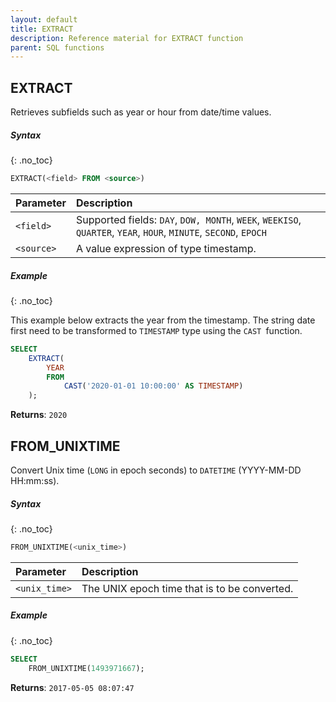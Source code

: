 ```yaml
---
layout: default
title: EXTRACT
description: Reference material for EXTRACT function
parent: SQL functions
---
```


## EXTRACT

Retrieves subfields such as year or hour from date/time values.

##### Syntax
{: .no_toc}

```sql
​​EXTRACT(<field> FROM <source>)​​
```

| Parameter  | Description                                                                                                      |
| :---------- | :---------------------------------------------------------------------------------------------------------------- |
| `<field>`  | Supported fields: `DAY`, `DOW, MONTH`, `WEEK`, `WEEKISO`, `QUARTER`, `YEAR`, `HOUR`, `MINUTE`, `SECOND`, `EPOCH` |
| `<source>` | A value expression of type timestamp.                                                                            |

##### Example
{: .no_toc}

This example below extracts the year from the timestamp. The string date first need to be transformed to `TIMESTAMP` type using the `CAST `function.

```sql
SELECT
	EXTRACT(
		YEAR
		FROM
			CAST('2020-01-01 10:00:00' AS TIMESTAMP)
	);
```

**Returns**: `2020`

## FROM\_UNIXTIME

Convert Unix time (`LONG` in epoch seconds) to `DATETIME` (YYYY-MM-DD HH:mm:ss).

##### Syntax
{: .no_toc}

```sql
​​FROM_UNIXTIME(<unix_time>)​​
```

| Parameter     | Description                                  |
| :------------- | :-------------------------------------------- |
| `<unix_time>` | The UNIX epoch time that is to be converted. |

##### Example
{: .no_toc}

```sql
SELECT
    FROM_UNIXTIME(1493971667);
```

**Returns**: `2017-05-05 08:07:47`
